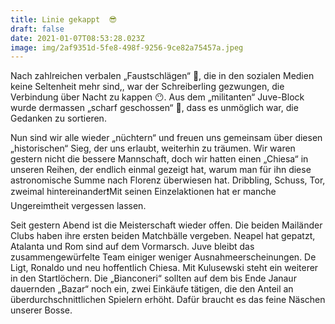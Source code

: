 ```yaml
---
title: Linie gekappt  😎
draft: false
date: 2021-01-07T08:53:28.023Z
image: img/2af9351d-5fe8-498f-9256-9ce82a75457a.jpeg
---
```

Nach zahlreichen verbalen „Faustschlägen“ 👊, die in den sozialen Medien keine Seltenheit mehr sind,, war der Schreiberling gezwungen, die Verbindung über Nacht zu kappen 😶. Aus dem „militanten“ Juve-Block wurde dermassen „scharf geschossen“ 🤕, dass es unmöglich war, die Gedanken zu sortieren.

Nun sind wir alle wieder „nüchtern“ und freuen uns gemeinsam über diesen „historischen“ Sieg, der uns erlaubt, weiterhin zu träumen. Wir waren gestern nicht die bessere Mannschaft, doch wir hatten einen „Chiesa“ in unseren Reihen, der endlich einmal gezeigt hat, warum man für ihn diese astronomische Summe nach Florenz überwiesen hat. Dribbling, Schuss, Tor, zweimal hintereinander❗️Mit seinen Einzelaktionen hat er manche Ungereimtheit vergessen lassen.

Seit gestern Abend ist die Meisterschaft wieder offen. Die beiden Mailänder Clubs haben ihre ersten beiden Matchbälle vergeben. Neapel hat gepatzt, Atalanta und Rom sind auf dem Vormarsch. Juve bleibt das zusammengewürfelte Team einiger weniger Ausnahmeerscheinungen. De Ligt, Ronaldo und neu hoffentlich Chiesa. Mit Kulusewski steht ein weiterer in den Startlöchern. Die „Bianconeri“ sollten auf dem bis Ende Janaur dauernden „Bazar“ noch ein, zwei Einkäufe tätigen, die den Anteil an überdurchschnittlichen Spielern erhöht. Dafür braucht es das feine Näschen unserer Bosse.